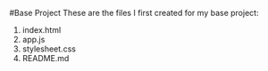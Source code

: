 #Base Project
These are the files I first created for my base project:
1. index.html
2. app.js
3. stylesheet.css
4. README.md
